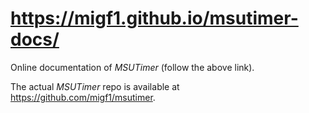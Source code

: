 # https://migf1.github.io/msutimer-docs/

Online documentation of *MSUTimer* (follow the above link).

The actual *MSUTimer* repo is available at https://github.com/migf1/msutimer.
